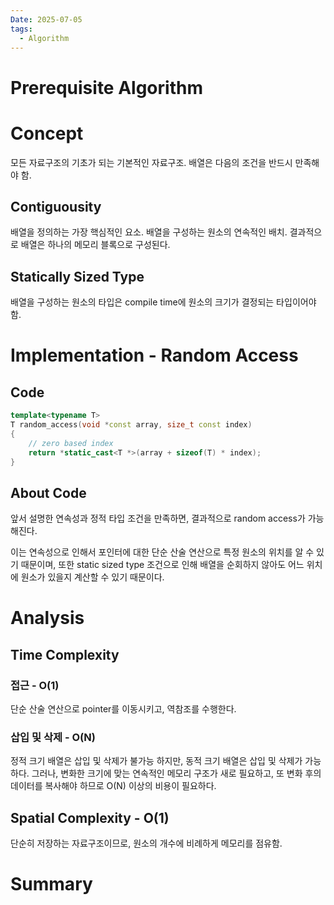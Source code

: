 ```yaml
---
Date: 2025-07-05
tags:
  - Algorithm
---
```

# Prerequisite Algorithm
# Concept
모든 자료구조의 기초가 되는 기본적인 자료구조. 배열은 다음의 조건을 반드시 만족해야 함.
## Contiguousity
배열을 정의하는 가장 핵심적인 요소. 배열을 구성하는 원소의 연속적인 배치. 결과적으로 배열은 하나의 메모리 블록으로 구성된다.
## Statically Sized Type
배열을 구성하는 원소의 타입은 compile time에 원소의 크기가 결정되는 타입이어야 함.
# Implementation - Random Access
## Code

``` C++
template<typename T>
T random_access(void *const array, size_t const index)
{
    // zero based index
	return *static_cast<T *>(array + sizeof(T) * index);
}
```
## About Code
앞서 설명한 연속성과 정적 타입 조건을 만족하면, 결과적으로 random access가 가능해진다. 

이는 연속성으로 인해서 포인터에 대한 단순 산술 연산으로 특정 원소의 위치를 알 수 있기 때문이며, 또한 static sized type 조건으로 인해 배열을 순회하지 않아도 어느 위치에 원소가 있을지 계산할 수 있기 때문이다.
# Analysis

## Time Complexity
### 접근 - O(1)
단순 산술 연산으로 pointer를 이동시키고, 역참조를 수행한다.
### 삽입 및 삭제 - O(N)
정적 크기 배열은 삽입 및 삭제가 불가능 하지만, 동적 크기 배열은 삽입 및 삭제가 가능하다. 그러나, 변화한 크기에 맞는 연속적인 메모리 구조가 새로 필요하고, 또 변화 후의 데이터를 복사해야 하므로 O(N) 이상의 비용이 필요하다.
## Spatial Complexity - O(1)
단순히 저장하는 자료구조이므로, 원소의 개수에 비례하게 메모리를 점유함.
# Summary
